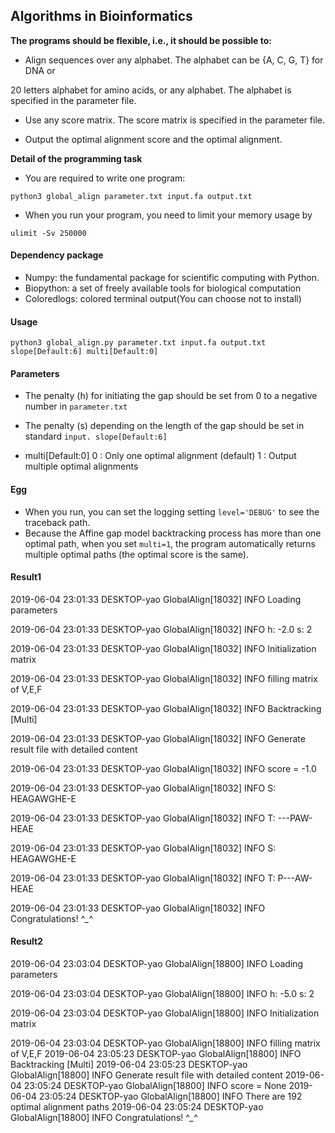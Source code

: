 ## Algorithms in Bioinformatics
**The programs should be flexible, i.e., it should be possible to:**

* Align sequences over any alphabet. The alphabet can be {A, C, G, T} for DNA or 

20 letters alphabet for amino acids, or any alphabet. The alphabet is specified in the 
parameter file.

* Use any score matrix. The score matrix is specified in the parameter file.

* Output the optimal alignment score and the optimal alignment.


**Detail of the programming task**

* You are required to write one program:

    
```
python3 global_align parameter.txt input.fa output.txt
```


* When you run your program, you need to limit your memory usage by

```
ulimit -Sv 250000
```

#### Dependency package

* Numpy: the fundamental package for scientific computing with Python.
* Biopython: a set of freely available tools for biological computation
* Coloredlogs: colored terminal output(You can choose not to install)


#### Usage



```
python3 global_align.py parameter.txt input.fa output.txt slope[Default:6] multi[Default:0]
```


#### Parameters

* The penalty (h) for initiating the gap should be set from 0 to a negative number in `parameter.txt`

* The penalty (s) depending on the length of the gap should be set in standard `input. slope[Default:6]`
* multi[Default:0]
0 : Only one optimal alignment (default)
1 : Output multiple optimal alignments

#### Egg

* When you run, you can set the logging setting `level='DEBUG'` to see the traceback path. 
* Because the Affine gap model backtracking process has more than one optimal path, when you set `multi=1`, the program automatically returns multiple optimal paths (the optimal score is the same).

#### Result1

2019-06-04 23:01:33 DESKTOP-yao GlobalAlign[18032] INFO Loading parameters

2019-06-04 23:01:33 DESKTOP-yao GlobalAlign[18032] INFO h: -2.0	s: 2

2019-06-04 23:01:33 DESKTOP-yao GlobalAlign[18032] INFO Initialization matrix

2019-06-04 23:01:33 DESKTOP-yao GlobalAlign[18032] INFO filling matrix of V,E,F

2019-06-04 23:01:33 DESKTOP-yao GlobalAlign[18032] INFO Backtracking [Multi]

2019-06-04 23:01:33 DESKTOP-yao GlobalAlign[18032] INFO Generate result file with detailed content

2019-06-04 23:01:33 DESKTOP-yao GlobalAlign[18032] INFO score = -1.0

2019-06-04 23:01:33 DESKTOP-yao GlobalAlign[18032] INFO S: HEAGAWGHE-E

2019-06-04 23:01:33 DESKTOP-yao GlobalAlign[18032] INFO T: ---PAW-HEAE

2019-06-04 23:01:33 DESKTOP-yao GlobalAlign[18032] INFO S: HEAGAWGHE-E

2019-06-04 23:01:33 DESKTOP-yao GlobalAlign[18032] INFO T: P---AW-HEAE

2019-06-04 23:01:33 DESKTOP-yao GlobalAlign[18032] INFO Congratulations! ^*_*^

#### Result2

2019-06-04 23:03:04 DESKTOP-yao GlobalAlign[18800] INFO Loading parameters

2019-06-04 23:03:04 DESKTOP-yao GlobalAlign[18800] INFO h: -5.0	s: 2

2019-06-04 23:03:04 DESKTOP-yao GlobalAlign[18800] INFO Initialization matrix

2019-06-04 23:03:04 DESKTOP-yao GlobalAlign[18800] INFO filling matrix of V,E,F
2019-06-04 23:05:23 DESKTOP-yao GlobalAlign[18800] INFO Backtracking [Multi]
2019-06-04 23:05:23 DESKTOP-yao GlobalAlign[18800] INFO Generate result file with detailed content
2019-06-04 23:05:24 DESKTOP-yao GlobalAlign[18800] INFO score = None
2019-06-04 23:05:24 DESKTOP-yao GlobalAlign[18800] INFO There are 192 optimal alignment paths
2019-06-04 23:05:24 DESKTOP-yao GlobalAlign[18800] INFO Congratulations! ^*_*^
